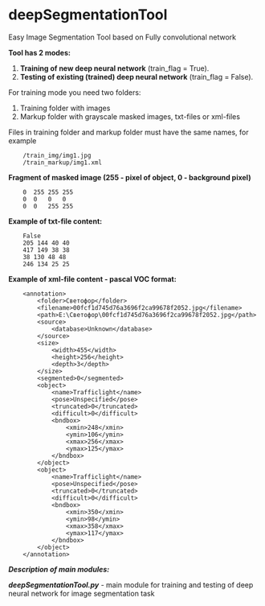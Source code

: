 # deepSegmentationTool
Easy Image Segmentation Tool based on Fully convolutional network

**Tool has 2 modes:**
1) **Training of new deep neural network** (train_flag = True).
2) **Testing of existing (trained) deep neural network** (train_flag = False).

For training mode you need two folders:
1) Training folder with images
2) Markup folder with grayscale masked images, txt-files or xml-files

Files in training folder and markup folder must have the same names, for example
        
        /train_img/img1.jpg
        /train_markup/img1.xml

**Fragment of masked image (255 - pixel of object, 0 - background pixel)**
        
        0  255 255 255
        0  0   0   0
        0  0   255 255
     
**Example of txt-file content:**
        
        False
        205 144 40 40
        417 149 38 38
        38 130 48 48
        246 134 25 25

**Example of xml-file content - pascal VOC format:**
        
        <annotation>
            <folder>Светофор</folder>
            <filename>00fcf1d745d76a3696f2ca99678f2052.jpg</filename>
            <path>E:\Светофор\00fcf1d745d76a3696f2ca99678f2052.jpg</path>
            <source>
                <database>Unknown</database>
            </source>
            <size>
                <width>455</width>
                <height>256</height>
                <depth>3</depth>
            </size>
            <segmented>0</segmented>
            <object>
                <name>Trafficlight</name>
                <pose>Unspecified</pose>
                <truncated>0</truncated>
                <difficult>0</difficult>
                <bndbox>
                    <xmin>248</xmin>
                    <ymin>106</ymin>
                    <xmax>256</xmax>
                    <ymax>125</ymax>
                </bndbox>
            </object>
            <object>
                <name>Trafficlight</name>
                <pose>Unspecified</pose>
                <truncated>0</truncated>
                <difficult>0</difficult>
                <bndbox>
                    <xmin>350</xmin>
                    <ymin>98</ymin>
                    <xmax>358</xmax>
                    <ymax>117</ymax>
                </bndbox>
            </object>
        </annotation>


***Description of main modules:***

***deepSegmentationTool.py*** - main module for training and testing of deep neural network for image segmentation task
